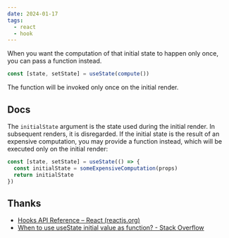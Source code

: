 ```yaml
---
date: 2024-01-17
tags:
  - react
  - hook
---
```



When you want the computation of that initial state to happen only once, you can pass a function instead.

```js
const [state, setState] = useState(compute())
```


The function will be invoked only once on the initial render.

## Docs

The `initialState` argument is the state used during the initial render. In subsequent renders, it is disregarded. If the initial state is the result of an expensive computation, you may provide a function instead, which will be executed only on the initial render:

```js
const [state, setState] = useState(() => {
  const initialState = someExpensiveComputation(props)
  return initialState
})
```


## Thanks

- [Hooks API Reference – React (reactjs.org)](https://legacy.reactjs.org/docs/hooks-reference.html#lazy-initial-state)
- [When to use useState initial value as function? - Stack Overflow](https://stackoverflow.com/questions/60120261/when-to-use-usestate-initial-value-as-function)

